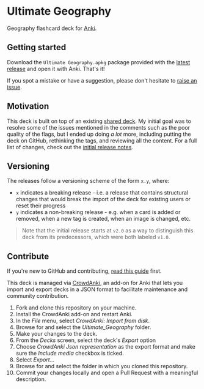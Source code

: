 # Ultimate Geography

Geography flashcard deck for [Anki](http://ankisrs.net/).

## Getting started

Download the `Ultimate Geography.apkg` package provided with the [latest release](https://github.com/axelboc/anki-ultimate-geography/releases)
and open it with Anki. That's it!

If you spot a mistake or have a suggestion, please don't hesitate to [raise an issue](https://github.com/axelboc/anki-ultimate-geography/issues).

## Motivation

This deck is built on top of an existing [shared deck](https://ankiweb.net/shared/info/261823898).
My initial goal was to resolve some of the issues mentioned in the comments such as the poor quality of the flags,
but I ended up doing _a lot_ more, including putting the deck on GitHub, rethinking the tags, and reviewing
all the content. For a full list of changes, check out the [initial release notes](https://github.com/axelboc/anki-ultimate-geography/releases/tag/v2).

## Versioning

The releases follow a versioning scheme of the form `x.y`, where:

- `x` indicates a breaking release - i.e. a release that contains structural changes that would break the import of the deck for existing users or reset their progress
- `y` indicates a non-breaking release - e.g. when a card is added or removed, when a new tag is created, when an image is changed, etc.

> Note that the initial release starts at `v2.0` as a way to distinguish this deck from its predecessors, 
which were both labeled `v1.0`.

## Contribute

If you're new to GitHub and contributing, [read this guide](https://guides.github.com/activities/contributing-to-open-source/) first.

This deck is managed via [CrowdAnki](https://ankiweb.net/shared/info/1788670778), an add-on for Anki 
that lets you import and export decks in a JSON format to facilitate maintenance and community contribution.

1. Fork and clone this repository on your machine.
2. Install the CrowdAnki add-on and restart Anki.
3. In the _File_ menu, select _CrowdAnki: Import from disk_.
4. Browse for and select the _Ultimate\_Geography_ folder.
5. Make your changes to the deck.
6. From the _Decks_ screen, select the deck's _Export_ option
7. Choose _CrowdAnki Json representation_ as the export format and make sure the _Include media_ checkbox is ticked.
8. Select _Export..._
9. Browse for and select the folder in which you cloned this repository.
10. Commit your changes locally and open a Pull Request with a meaningful description.
